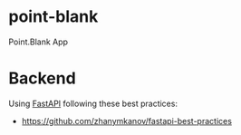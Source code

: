 # point-blank
Point.Blank App


# Backend

Using [FastAPI](https://fastapi.tiangolo.com/) following these best practices:
- https://github.com/zhanymkanov/fastapi-best-practices 